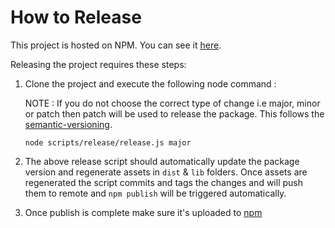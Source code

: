 # How to Release

This project is hosted on NPM.  You can see it [here][project-url].

Releasing the project requires these steps:

1. Clone the project and execute the following node command : 
   
   NOTE : If you do not choose the correct type of change i.e major, minor or patch then patch will be used to release the package. This follows the [semantic-versioning].

   ```
   node scripts/release/release.js major
   ``` 

2. The above release script should automatically update the package version and regenerate assets in ```dist``` & ```lib``` folders. Once assets are regenerated the script commits and tags the changes and will push them to remote and `npm publish` will be triggered automatically.
3. Once publish is complete make sure it's uploaded to [npm][project-url]

[project-url]: https://www.npmjs.com/package/cerner-smart-embeddable-lib
[semantic-versioning]: http://semver.org/